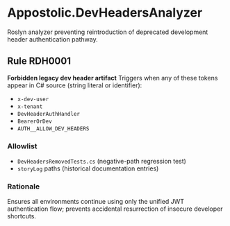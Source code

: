 # Appostolic.DevHeadersAnalyzer

Roslyn analyzer preventing reintroduction of deprecated development header authentication pathway.

## Rule RDH0001

**Forbidden legacy dev header artifact**
Triggers when any of these tokens appear in C# source (string literal or identifier):

- `x-dev-user`
- `x-tenant`
- `DevHeaderAuthHandler`
- `BearerOrDev`
- `AUTH__ALLOW_DEV_HEADERS`

### Allowlist

- `DevHeadersRemovedTests.cs` (negative-path regression test)
- `storyLog` paths (historical documentation entries)

### Rationale

Ensures all environments continue using only the unified JWT authentication flow; prevents accidental resurrection of insecure developer shortcuts.
